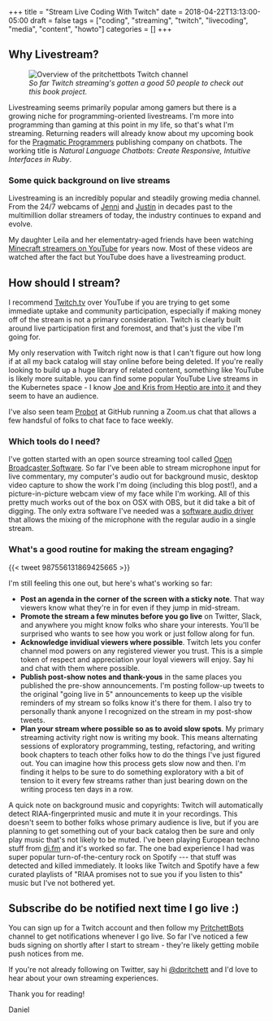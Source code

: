 +++
title = "Stream Live Coding With Twitch"
date = 2018-04-22T13:13:00-05:00
draft = false
tags = ["coding", "streaming", "twitch", "livecoding", "media", "content", "howto"]
categories = []
+++

## Why Livestream?

<figure>
<img alt="Overview of the pritchettbots Twitch channel" src="/images/twitch/twitch-channel-view.png" >
<figcaption>
  <em>So far Twitch streaming's gotten a good 50 people to check out this book project.</em>
</figcaption>
</figure>

Livestreaming seems primarily popular among gamers but there is a growing niche for programming-oriented livestreams. I'm more into programming than gaming at this point in my life, so that's what I'm streaming. Returning readers will already know about my upcoming book for the [Pragmatic Programmers](https://pragprog.com/) publishing company on chatbots. The working title is _Natural Language Chatbots: Create Responsive, Intuitive Interfaces in Ruby_.

### Some quick background on live streams

Livestreaming is an incredibly popular and steadily growing media channel. From the 24/7 webcams of [Jenni](https://en.wikipedia.org/wiki/Jennifer_Ringley) and [Justin](https://en.wikipedia.org/wiki/Justin_Kan) in decades past to the multimillion dollar streamers of today, the industry continues to expand and evolve.

My daughter Leila and her elementatry-aged friends have been watching [Minecraft streamers on YouTube](https://www.youtube.com/user/stacyplays) for years now. Most of these videos are watched after the fact but YouTube does have a livestreaming product.

## How should I stream?

I recommend [Twitch.tv](http://twitch.tv/) over YouTube if you are trying to get some immediate uptake and community participation, especially if making money off of the stream is not a primary consideration. Twitch is clearly built around live participation first and foremost, and that's just the vibe I'm going for.

My only reservation with Twitch right now is that I can't figure out how long if at all my back catalog will stay online before being deleted. If you're really looking to build up a huge library of related content, something like YouTube is likely more suitable. you can find some popular YouTube Live streams in the Kubernetes space - I know [Joe and Kris from Heptio are into it](https://twitter.com/hashtag/tgik8s?lang=en) and they seem to have an audience.

I've also seen team [Probot](https://github.com/probot/probot) at GitHub running a Zoom.us chat that allows a few handsful of folks to chat face to face weekly.

### Which tools do I need?

I've gotten started with an open source streaming tool called [Open Broadcaster Software](https://obsproject.com/). So far I've been able to stream microphone input for live commentary, my computer's audio out for background music, desktop video capture to show the work I'm doing (including this blog post!), and a picture-in-picture webcam view of my face while I'm working. All of this pretty much works out of the box on OSX with OBS, but it did take a bit of digging. The only extra software I've needed was a [software audio driver](https://lofi-gaming.org.uk/blog/2016/09/17/capture-mac-desktop-audio-obs/) that allows the mixing of the microphone with the regular audio in a single stream.

### What's a good routine for making the stream engaging?

{{< tweet 987556131869425665 >}}

I'm still feeling this one out, but here's what's working so far:

- __Post an agenda in the corner of the screen with a sticky note__. That way viewers know what they're in for even if they jump in mid-stream.
- __Promote the stream a few minutes before you go live__ on Twitter, Slack, and anywhere you might know folks who share your interests. You'll be surprised who wants to see how you work or just follow along for fun.
- __Acknowledge invidiual viewers where possible__. Twitch lets you confer channel mod powers on any registered viewer you trust. This is a simple token of respect and appreciation your loyal viewers will enjoy. Say hi and chat with them where possible.
- __Publish post-show notes and thank-yous__ in the same places you published the pre-show announcements. I'm posting follow-up tweets to the original "going live in 5" announcements to keep up the visible reminders of my stream so folks know it's there for them. I also try to personally thank anyone I recognized on the stream in my post-show tweets.
- __Plan your stream where possible so as to avoid slow spots__. My primary streaming activity right now is writing my book. This means alternating sessions of exploratory programming, testing, refactoring, and writing book chapters to teach other folks how to do the things I've just figured out. You can imagine how this process gets slow now and then. I'm finding it helps to be sure to do something exploratory with a bit of tension to it every few streams rather than just bearing down on the writing process ten days in a row.

A quick note on background music and copyrights: Twitch will automatically detect RIAA-fingerprinted music and mute it in your recordings. This doesn't seem to bother folks whose primary audience is live, but if you are planning to get something out of your back catalog then be sure and only play music that's not likely to be muted. I've been playing European techno stuff from [di.fm](di.fm) and it's worked so far. The one bad experience I had was super popular turn-of-the-century rock on Spotify --- that stuff was detected and killed immediately. It looks like Twitch and Spotify have a few curated playlists of "RIAA promises not to sue you if you listen to this" music but I've not bothered yet.

## Subscribe do be notified next time I go live :)

You can sign up for a Twitch account and then follow my [PritchettBots](https://www.twitch.tv/pritchettbots) channel to get notifications whenever I go live. So far I've noticed a few buds signing on shortly after I start to stream - they're likely getting mobile push notices from me.

If you're not already following on Twitter, say hi [@dpritchett](https://twitter.com/DPritchett) and I'd love to hear about your own streaming experiences.

Thank you for reading!

Daniel
